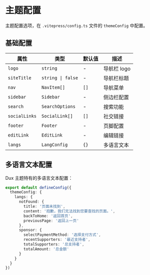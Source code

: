 # 主题配置

主题配置选项，在 `.vitepress/config.ts` 文件的 `themeConfig` 中配置。

## 基础配置

| 属性 | 类型 | 默认值 | 描述 |
| --- | --- | --- | --- |
| `logo` | `string` | - | 导航栏 logo |
| `siteTitle` | `string \| false` | - | 导航栏标题 |
| `nav` | `NavItem[]` | `[]` | 导航菜单 |
| `sidebar` | `Sidebar` | - | 侧边栏配置 |
| `search` | `SearchOptions` | - | 搜索功能 |
| `socialLinks` | `SocialLink[]` | `[]` | 社交链接 |
| `footer` | `Footer` | - | 页脚配置 |
| `editLink` | `EditLink` | - | 编辑链接 |
| `langs` | `LangConfig` | `{}` | 多语言文本 |

## 多语言文本配置

Dux 主题特有的多语言文本配置：

```typescript
export default defineConfig({
  themeConfig: {
    langs: {
      notFound: {
        title: '页面未找到',
        content: '抱歉，我们无法找到您要查找的页面。',
        backToHome: '返回首页',
        previousPage: '返回上一页'
      },
      sponsor: {
        selectPaymentMethod: '选择支付方式',
        recentSupporters: '最近支持者',
        totalSupporters: '总支持者',
        totalAmount: '总金额'
      }
    }
  }
})
```